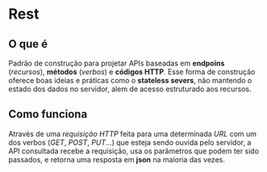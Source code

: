 # Rest

## O que é

Padrão de construção para projetar APIs baseadas em **endpoins** (_recursos_), **métodos** (_verbos_) e **códigos HTTP**. Esse forma de construção oferece boas ideias e práticas como o **stateless severs**, não mantendo o estado dos dados no servidor, alem de acesso estruturado aos recursos.

## Como funciona

Através de uma _requisição HTTP_ feita para uma determinada _URL_ com um dos verbos (_GET_, _POST_, _PUT_...) que esteja sendo ouvida pelo servidor, a API consultada recebe a requisição, usa os parâmetros que podem ter sido passados, e retorna uma resposta em **json** na maioria das vezes.